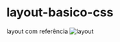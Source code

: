 # layout-basico-css
layout com referência
![layout](https://github.com/VictorManchini/layout-basico-css/assets/148130206/0dcdc0bb-f103-411b-abd5-eca5122d5e9e)
